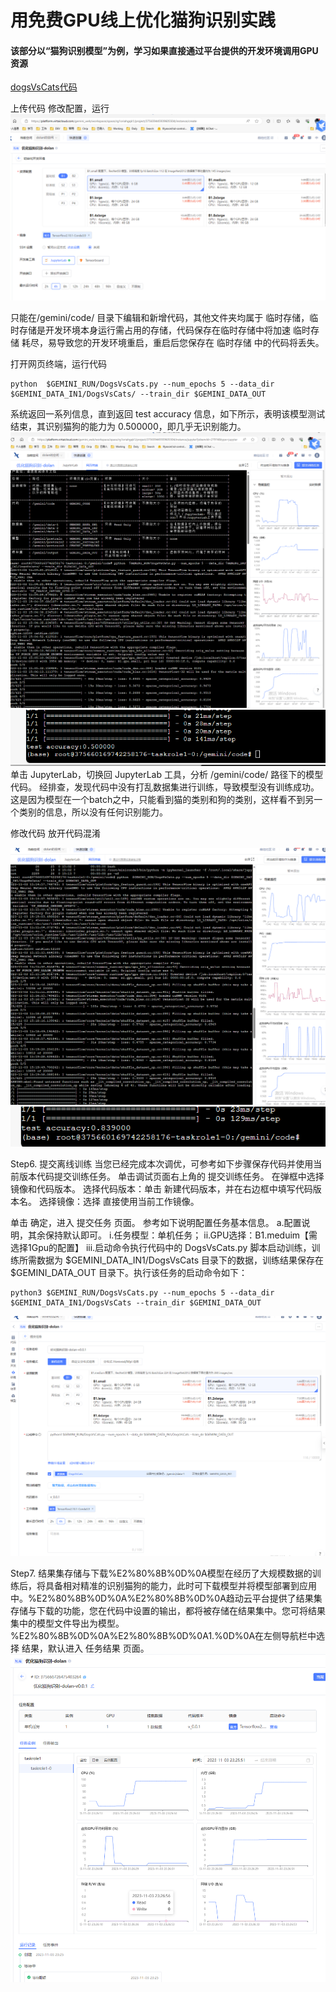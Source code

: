 # 用免费GPU线上优化猫狗识别实践

#### 该部分以“猫狗识别模型”为例，学习如果直接通过平台提供的开发环境调用GPU资源

[dogsVsCats代码](/code/dogsVsCats/)

上传代码
修改配置，运行
![](/img/DogCat/1-运行-配置.png)

只能在/gemini/code/ 目录下编辑和新增代码，其他文件夹均属于 临时存储，临时存储是开发环境本身运行需占用的存储，代码保存在临时存储中将加速 临时存储 耗尽，易导致您的开发环境重启，重启后您保存在 临时存储 中的代码将丢失。

打开网页终端，运行代码
```
python  $GEMINI_RUN/DogsVsCats.py --num_epochs 5 --data_dir $GEMINI_DATA_IN1/DogsVsCats/ --train_dir $GEMINI_DATA_OUT
```
系统返回一系列信息，直到返回 test accuracy 信息，如下所示，表明该模型测试结束，其识别猫狗的能力为 0.500000，即几乎无识别能力。
![](img/DogCat/2-运行-原代码1.png)
![](img/DogCat/2-运行-原代码1-R.png)
单击 JupyterLab，切换回 JupyterLab 工具，分析 /gemini/code/ 路径下的模型代码。
经排查，发现代码中没有打乱数据集进行训练，导致模型没有训练成功。这是因为模型在一个batch之中，只能看到猫的类别和狗的类别，这样看不到另一个类别的信息，所以没有任何识别能力。

修改代码 放开代码混淆

![](img/DogCat/5-运行-0-ing.png)
![](img/DogCat/5-运行-0-R.png)

Step6. 提交离线训练
当您已经完成本次调优，可参考如下步骤保存代码并使用当前版本代码提交训练任务。
单击调试页面右上角的 提交训练任务。
在弹框中选择镜像和代码版本。
选择代码版本：单击 新建代码版本，并在右边框中填写代码版本名。
选择镜像：选择 直接使用当前工作镜像。


单击 确定，进入 提交任务 页面。
参考如下说明配置任务基本信息。
a.配置说明，其余保持默认即可。
i.任务模型：单机任务；
ii.GPU选择：B1.meduim【需选择1Gpu的配置】
iii.启动命令执行代码中的 DogsVsCats.py 脚本启动训练，训练所需数据为 $GEMINI_DATA_IN1/DogsVsCats 目录下的数据，训练结果保存在 $GEMINI_DATA_OUT 目录下。执行该任务的启动命令如下：
```
python3 $GEMINI_RUN/DogsVsCats.py --num_epochs 5 --data_dir $GEMINI_DATA_IN1/DogsVsCats --train_dir $GEMINI_DATA_OUT
```
![](/img/DogCat/6-提交训练任务.png)

Step7. 结果集存储与下载%E2%80%8B%0D%0A模型在经历了大规模数据的训练后，将具备相对精准的识别猫狗的能力，此时可下载模型并将模型部署到应用中。%E2%80%8B%0D%0A%E2%80%8B%0D%0A趋动云平台提供了结果集存储与下载的功能，您在代码中设置的输出，都将被存储在结果集中。您可将结果集中的模型文件导出为模型。%E2%80%8B%0D%0A%E2%80%8B%0D%0A1.%0D%0A在左侧导航栏中选择 结果，默认进入 任务结果 页面。
![](/img/DogCat/6-提交训练任务-ing.png)
